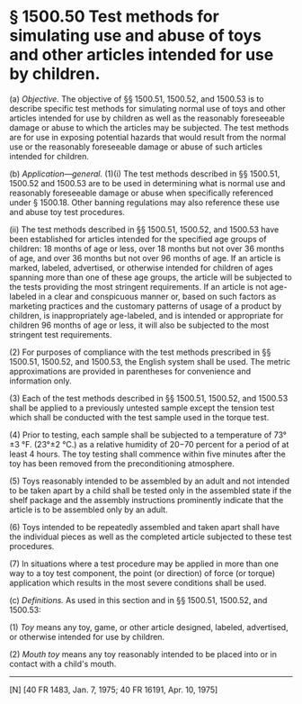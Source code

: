 # § 1500.50   Test methods for simulating use and abuse of toys and other articles intended for use by children.

(a) *Objective.* The objective of §§ 1500.51, 1500.52, and 1500.53 is to describe specific test methods for simulating normal use of toys and other articles intended for use by children as well as the reasonably foreseeable damage or abuse to which the articles may be subjected. The test methods are for use in exposing potential hazards that would result from the normal use or the reasonably foreseeable damage or abuse of such articles intended for children.


(b) *Application—general.* (1)(i) The test methods described in §§ 1500.51, 1500.52 and 1500.53 are to be used in determining what is normal use and reasonably foreseeable damage or abuse when specifically referenced under § 1500.18. Other banning regulations may also reference these use and abuse toy test procedures.


(ii) The test methods described in §§ 1500.51, 1500.52, and 1500.53 have been established for articles intended for the specified age groups of children: 18 months of age or less, over 18 months but not over 36 months of age, and over 36 months but not over 96 months of age. If an article is marked, labeled, advertised, or otherwise intended for children of ages spanning more than one of these age groups, the article will be subjected to the tests providing the most stringent requirements. If an article is not age-labeled in a clear and conspicuous manner or, based on such factors as marketing practices and the customary patterns of usage of a product by children, is inappropriately age-labeled, and is intended or appropriate for children 96 months of age or less, it will also be subjected to the most stringent test requirements.


(2) For purposes of compliance with the test methods prescribed in §§ 1500.51, 1500.52, and 1500.53, the English system shall be used. The metric approximations are provided in parentheses for convenience and information only.


(3) Each of the test methods described in §§ 1500.51, 1500.52, and 1500.53 shall be applied to a previously untested sample except the tension test which shall be conducted with the test sample used in the torque test.


(4) Prior to testing, each sample shall be subjected to a temperature of 73°±3 °F. (23°±2 °C.) as a relative humidity of 20−70 percent for a period of at least 4 hours. The toy testing shall commence within five minutes after the toy has been removed from the preconditioning atmosphere.


(5) Toys reasonably intended to be assembled by an adult and not intended to be taken apart by a child shall be tested only in the assembled state if the shelf package and the assembly instructions prominently indicate that the article is to be assembled only by an adult.


(6) Toys intended to be repeatedly assembled and taken apart shall have the individual pieces as well as the completed article subjected to these test procedures.


(7) In situations where a test procedure may be applied in more than one way to a toy test component, the point (or direction) of force (or torque) application which results in the most severe conditions shall be used.


(c) *Definitions.* As used in this section and in §§ 1500.51, 1500.52, and 1500.53:


(1) *Toy* means any toy, game, or other article designed, labeled, advertised, or otherwise intended for use by children.


(2) *Mouth toy* means any toy reasonably intended to be placed into or in contact with a child's mouth.



---

[N] [40 FR 1483, Jan. 7, 1975; 40 FR 16191, Apr. 10, 1975]




